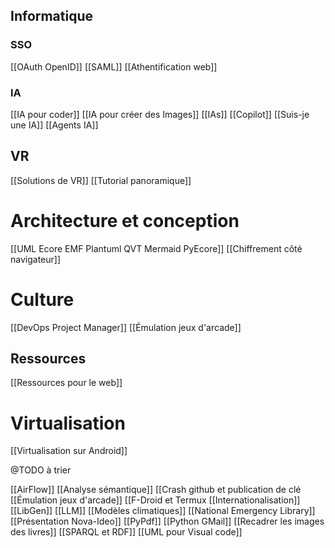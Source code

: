 ## Informatique
### SSO
[[OAuth OpenID]]
[[SAML]]
[[Athentification web]]

### IA
[[IA pour coder]]
[[IA pour créer des Images]]
[[IAs]]
[[Copilot]]
[[Suis-je une IA]]
[[Agents IA]]

## VR
[[Solutions de VR]]
[[Tutorial panoramique]]

# Architecture et conception
[[UML Ecore EMF Plantuml QVT Mermaid PyEcore]]
[[Chiffrement côté navigateur]]

# Culture
[[DevOps Project Manager]]
[[Émulation jeux d'arcade]]

## Ressources
[[Ressources pour le web]]

# Virtualisation
[[Virtualisation sur Android]]

@TODO à trier

[[AirFlow]]
[[Analyse sémantique]]
[[Crash github et publication de clé
[[Émulation jeux d'arcade]]
[[F-Droid et Termux
[[Internationalisation]]
[[LibGen]]
[[LLM]]
[[Modèles climatiques]]
[[National Emergency Library]]
[[Présentation Nova-Ideo]]
[[PyPdf]]
[[Python GMail]]
[[Recadrer les images des livres]]
[[SPARQL et RDF]]
[[UML pour Visual code]]
